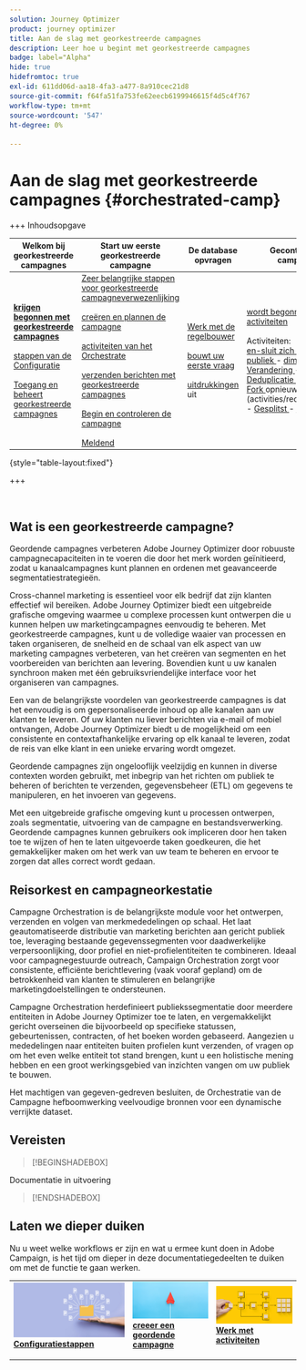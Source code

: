 ```yaml
---
solution: Journey Optimizer
product: journey optimizer
title: Aan de slag met georkestreerde campagnes
description: Leer hoe u begint met georkestreerde campagnes
badge: label="Alpha"
hide: true
hidefromtoc: true
exl-id: 611dd06d-aa18-4fa3-a477-8a910cec21d8
source-git-commit: f64fa51fa753fe62eecb6199946615f4d5c4f767
workflow-type: tm+mt
source-wordcount: '547'
ht-degree: 0%

---
```


# Aan de slag met georkestreerde campagnes {#orchestrated-camp}


+++ Inhoudsopgave

| Welkom bij georkestreerde campagnes | Start uw eerste georkestreerde campagne | De database opvragen | Gecontroleerde campagnes |
|---|---|---|---|
| <b>[ krijgen begonnen met georkestreerde campagnes ](gs-orchestrated-campaigns.md)</b><br/><br/>[ stappen van de Configuratie ](configuration-steps.md)<br/><br/>[ Toegang en beheert georkestreerde campagnes ](access-manage-orchestrated-campaigns.md) | [ Zeer belangrijke stappen voor georkestreerde campagneverwezenlijking ](gs-campaign-creation.md)<br/><br/>[ creëren en plannen de campagne ](create-orchestrated-campaign.md)<br/><br/>[ activiteiten van het Orchestrate ](orchestrate-activities.md)<br/><br/>[ verzenden berichten met georkestreerde campagnes ](send-messages.md)<br/><br/>[ Begin en controleren de campagne ](start-monitor-campaigns.md)<br/><br/>[ Meldend ](reporting-campaigns.md) | [ Werk met de regelbouwer ](orchestrated-rule-builder.md)<br/><br/>[ bouwt uw eerste vraag ](build-query.md)<br/><br/>[ uitdrukkingen ](edit-expressions.md) uit | [ wordt begonnen met activiteiten ](activities/about-activities.md)<br/><br/> Activiteiten:<br/>[ en-sluit zich aan ](activities/and-join.md) - [ bouwt publiek ](activities/build-audience.md) - [ dimensie van de Verandering ](activities/change-dimension.md) - [ combineert ](activities/combine.md) - [ Deduplicatie ](activities/deduplication.md) - [ Verrijking ](activities/enrichment.md) - [ Fork ](activities/fork.md) opnieuw verzoening ](activities/reconciliation.md) - [ Gesplitst ](activities/split.md) - [ wacht ](activities/wait.md)[ |

{style="table-layout:fixed"}

+++

<br/>

## Wat is een georkestreerde campagne?

Geordende campagnes verbeteren Adobe Journey Optimizer door robuuste campagnecapaciteiten in te voeren die door het merk worden geïnitieerd, zodat u kanaalcampagnes kunt plannen en ordenen met geavanceerde segmentatiestrategieën.

Cross-channel marketing is essentieel voor elk bedrijf dat zijn klanten effectief wil bereiken. Adobe Journey Optimizer biedt een uitgebreide grafische omgeving waarmee u complexe processen kunt ontwerpen die u kunnen helpen uw marketingcampagnes eenvoudig te beheren. Met georkestreerde campagnes, kunt u de volledige waaier van processen en taken organiseren, de snelheid en de schaal van elk aspect van uw marketing campagnes verbeteren, van het creëren van segmenten en het voorbereiden van berichten aan levering. Bovendien kunt u uw kanalen synchroon maken met één gebruiksvriendelijke interface voor het organiseren van campagnes.

Een van de belangrijkste voordelen van georkestreerde campagnes is dat het eenvoudig is om gepersonaliseerde inhoud op alle kanalen aan uw klanten te leveren. Of uw klanten nu liever berichten via e-mail of mobiel ontvangen, Adobe Journey Optimizer biedt u de mogelijkheid om een consistente en contextafhankelijke ervaring op elk kanaal te leveren, zodat de reis van elke klant in een unieke ervaring wordt omgezet.

Geordende campagnes zijn ongelooflijk veelzijdig en kunnen in diverse contexten worden gebruikt, met inbegrip van het richten om publiek te beheren of berichten te verzenden, gegevensbeheer (ETL) om gegevens te manipuleren, en het invoeren van gegevens.

Met een uitgebreide grafische omgeving kunt u processen ontwerpen, zoals segmentatie, uitvoering van de campagne en bestandsverwerking. Geordende campagnes kunnen gebruikers ook impliceren door hen taken toe te wijzen of hen te laten uitgevoerde taken goedkeuren, die het gemakkelijker maken om het werk van uw team te beheren en ervoor te zorgen dat alles correct wordt gedaan.

## Reisorkest en campagneorkestatie

Campagne Orchestration is de belangrijkste module voor het ontwerpen, verzenden en volgen van merkmededelingen op schaal. Het laat geautomatiseerde distributie van marketing berichten aan gericht publiek toe, leveraging bestaande gegevenssegmenten voor daadwerkelijke verpersoonlijking, door profiel en niet-profielentiteiten te combineren. Ideaal voor campagnegestuurde outreach, Campaign Orchestration zorgt voor consistente, efficiënte berichtlevering (vaak vooraf gepland) om de betrokkenheid van klanten te stimuleren en belangrijke marketingdoelstellingen te ondersteunen.

Campagne Orchestration herdefinieert publiekssegmentatie door meerdere entiteiten in Adobe Journey Optimizer toe te laten, en vergemakkelijkt gericht overseinen die bijvoorbeeld op specifieke statussen, gebeurtenissen, contracten, of het boeken worden gebaseerd. Aangezien u mededelingen naar entiteiten buiten profielen kunt verzenden, of vragen op om het even welke entiteit tot stand brengen, kunt u een holistische mening hebben en een groot werkingsgebied van inzichten vangen om uw publiek te bouwen.

Het machtigen van gegeven-gedreven besluiten, de Orchestratie van de Campagne hefboomwerking veelvoudige bronnen voor een dynamische verrijkte dataset.

## Vereisten

>[!BEGINSHADEBOX]

Documentatie in uitvoering

>[!ENDSHADEBOX]

<!--prerequisites & permissions-->

## Laten we dieper duiken

Nu u weet welke workflows er zijn en wat u ermee kunt doen in Adobe Campaign, is het tijd om dieper in deze documentatiegedeelten te duiken om met de functie te gaan werken.

<table style="table-layout:fixed"><tr style="border: 0;">
<td>
<a href="gs-campaign-creation.md">
<img alt="Workflows openen en beheren" src="assets/do-not-localize/workflow-access.jpeg">
</a>
<div>
<a href="gs-campaign-creation.md"><strong>Configuratiestappen</strong></a>
</div>
<p>
</td>
<td>
<a href="create-orchestrated-campaign.md">
<img alt="Lood" src="assets/do-not-localize/workflow-create.jpeg">
</a>
<div><a href="create-orchestrated-campaign.md"><strong> creeer een geordende campagne </strong>
</div>
<p>
</td>
<td>
<a href="activities/about-activities.md">
<img alt="Onfrequent" src="assets/do-not-localize/workflow-activities.jpeg">
</a>
<div>
<a href="activities/about-activities.md"><strong> Werk met activiteiten </strong></a>
</div>
<p></td>
</tr></table>
